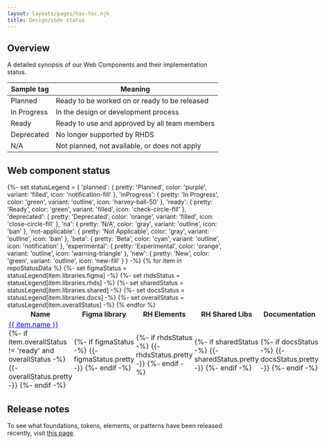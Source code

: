 ```yaml
---
layout: layouts/pages/has-toc.njk
title: Design/code status
---
```


<link data-helmet rel="stylesheet" href="/assets/packages/@rhds/elements/elements/rh-table/rh-table-lightdom.css">

<script data-helmet type="module">
  import '@rhds/elements/rh-tag/rh-tag.js';
  import '@rhds/elements/rh-table/rh-table.js';
  import '@rhds/elements/rh-icon/rh-icon.js';
</script>

<style>
  rh-tag {
    text-transform: capitalize;
  }
</style>

<section aria-labelledby="overview">

  ## Overview

  A detailed synopsis of our Web Components and their implementation status.

  <rh-table>

  | Sample tag                                                                           | Meaning                                       |
  | ------------------------------------------------------------------------------------ | --------------------------------------------- |
  | <rh-tag variant="filled" color="purple" icon="notification-fill">Planned</rh-tag>      | Ready to be worked on or ready to be released |
  | <rh-tag variant="outline" color="green" icon="harvey-ball-50">In progress</rh-tag>   | In the design or development process          |
  | <rh-tag variant="filled" color="green" icon="check-circle-fill">Ready</rh-tag>       | Ready to use and approved by all team members |
  | <rh-tag variant="filled" color="orange" icon="close-circle-fill">Deprecated</rh-tag> | No longer supported by RHDS                   |
  | <rh-tag variant="outline" color="gray" icon="ban">N/A</rh-tag>                       | Not planned, not available, or does not apply |

  </rh-table>
</section>

<section aria-labelledby="web-component-status">

  ## Web component status

  <uxdot-repo-status-table>
    <template shadowrootmode="open">
      <style>
        rh-table {
          margin-block: var(--rh-space-3xl);
        }
      </style>
      <!-- TODO: remove lightdom after implementing auto-load-->
      <link rel="stylesheet" href="/assets/packages/@rhds/elements/elements/rh-table/rh-table-lightdom.css">
      <div id="container">
        <rh-table>
          <table>
            <colgroup>
              <col>
              <col>
              <col>
              <col>
              <col>
            </colgroup>
            <thead>
              <tr>
                <th scope="col">Name</th>
                <th scope="col">Figma library</th>
                <th scope="col">RH Elements</th>
                <th scope="col">RH Shared Libs</th>
                <th scope="col">Documentation</th>
              </tr>
            </thead>
            <tbody>
              {%- set statusLegend = {
                'planned': { pretty: 'Planned', color: 'purple', variant: 'filled', icon: 'notification-fill' },
                'inProgress': { pretty: 'In Progress', color: 'green', variant: 'outline', icon: 'harvey-ball-50' },
                'ready': { pretty: 'Ready', color: 'green', variant: 'filled', icon: 'check-circle-fill' },
                'deprecated': { pretty: 'Deprecated', color: 'orange', variant: 'filled', icon: 'close-circle-fill' },
                'na': { pretty: 'N/A', color: 'gray', variant: 'outline', icon: 'ban' },
                'not-applicable': { pretty: 'Not Applicable', color: 'gray', variant: 'outline', icon: 'ban' },
                'beta': { pretty: 'Beta', color: 'cyan', variant: 'outline', icon: 'notification' },
                'experimental': { pretty: 'Experimental', color: 'orange', variant: 'outline', icon: 'warning-triangle' },
                'new': { pretty: 'New', color: 'green', variant: 'outline', icon: 'new-fill' }
              } -%}
              {% for item in repoStatusData %}
              {%- set figmaStatus = statusLegend[item.libraries.figma] -%}
              {%- set rhdsStatus = statusLegend[item.libraries.rhds] -%}
              {%- set sharedStatus = statusLegend[item.libraries.shared] -%}
              {%- set docsStatus = statusLegend[item.libraries.docs] -%}
              {%- set overallStatus = statusLegend[item.overallStatus] -%}
              <tr>
                <td>
                  <a href="/elements/{{ item.tagName }}/">{{ item.name }}</a>
                  {%- if item.overallStatus != 'ready' and overallStatus -%}
                  <rh-tag color="{{ overallStatus.color }}"
                          variant="{{ overallStatus.variant }}"
                          icon="{{ overallStatus.icon }}">
                    {{- overallStatus.pretty -}}
                  </rh-tag>
                  {%- endif -%}
                </td>
                <td>
                  {%- if figmaStatus -%}
                  <rh-tag color="{{ figmaStatus.color }}"
                          variant="{{ figmaStatus.variant }}"
                          icon="{{ figmaStatus.icon }}">
                    {{- figmaStatus.pretty -}}
                  </rh-tag>
                  {%- endif -%}
                </td>
                <td>
                  {%- if rhdsStatus -%}
                  <rh-tag color="{{ rhdsStatus.color }}"
                          variant="{{ rhdsStatus.variant }}"
                          icon="{{ rhdsStatus.icon }}">
                    {{- rhdsStatus.pretty -}}
                  </rh-tag>
                  {%- endif -%}
                </td>
                <td>
                  {%- if sharedStatus -%}
                  <rh-tag color="{{ sharedStatus.color }}"
                          variant="{{ sharedStatus.variant }}"
                          icon="{{ sharedStatus.icon }}">
                    {{- sharedStatus.pretty -}}
                  </rh-tag>
                  {%- endif -%}
                </td>
                <td>
                  {%- if docsStatus -%}
                  <rh-tag color="{{ docsStatus.color }}"
                          variant="{{ docsStatus.variant }}"
                          icon="{{ docsStatus.icon }}">
                    {{- docsStatus.pretty -}}
                  </rh-tag>
                  {%- endif -%}
                </td>
              </tr>
              {% endfor %}
            </tbody>
          </table>
        </rh-table>
      </div>
    </template>
  </uxdot-repo-status-table>

</section>

<uxdot-feedback>
  <h2>Release notes</h2>
  <p>To see what foundations, tokens, elements, or patterns have been released recently, visit <a href="/release-notes/">this page</a>.</p>
</uxdot-feedback>
